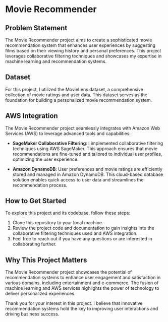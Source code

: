 # Movie Recommender

## Problem Statement

The Movie Recommender project aims to create a sophisticated movie recommendation system that enhances user experiences by suggesting films based on their viewing history and personal preferences. This project leverages collaborative filtering techniques and showcases my expertise in machine learning and recommendation systems.

## Dataset

For this project, I utilized the MovieLens dataset, a comprehensive collection of movie ratings and user data. This dataset serves as the foundation for building a personalized movie recommendation system.

## AWS Integration

The Movie Recommender project seamlessly integrates with Amazon Web Services (AWS) to leverage advanced tools and capabilities:

- **SageMaker Collaborative Filtering**: I implemented collaborative filtering techniques using AWS SageMaker. This approach ensures that movie recommendations are fine-tuned and tailored to individual user profiles, optimizing the user experience.

- **Amazon DynamoDB**: User preferences and movie ratings are efficiently stored and managed in Amazon DynamoDB. This cloud-based database solution enables quick access to user data and streamlines the recommendation process.

## How to Get Started

To explore this project and its codebase, follow these steps:

1. Clone this repository to your local machine.
2. Review the project code and documentation to gain insights into the collaborative filtering techniques used and AWS integration.
3. Feel free to reach out if you have any questions or are interested in collaborating further.

## Why This Project Matters

The Movie Recommender project showcases the potential of recommendation systems to enhance user engagement and satisfaction in various domains, including entertainment and e-commerce. The fusion of machine learning and AWS services highlights the power of technology to deliver personalized experiences.

Thank you for your interest in this project. I believe that innovative recommendation systems hold the key to improving user interactions and driving business success.
